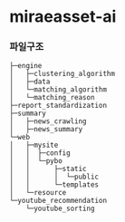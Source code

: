 # miraeasset-ai


### 파일구조

<!-- prettier-ignore-start -->
```
├─engine
│   ├─clustering_algorithm
│   ├─data
│   └─matching_algorithm
│   └─matching_reason
├─report_standardization
├─summary
│   ├─news_crawling
│   ├─news_summary
└─web
│   ├─mysite
│   │  ├─config
│   │  └─pybo
│   │      ├─static
│   │      │  └─public
│   │      └─templates
│   └─resource
└─youtube_recommendation
    └─youtube_sorting
```
<!-- prettier-ignore-end -->
